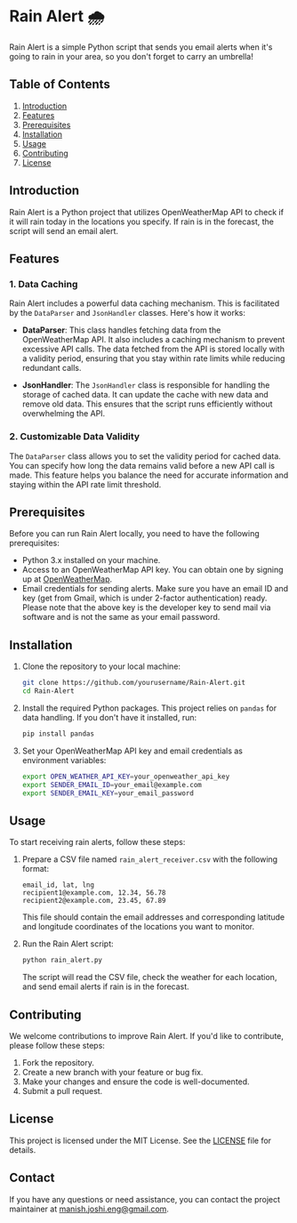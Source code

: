 # Rain Alert 🌧️

Rain Alert is a simple Python script that sends you email alerts when it's going to rain in your area, so you don't forget to carry an umbrella!

## Table of Contents

1. [Introduction](#introduction)
2. [Features](#features)
3. [Prerequisites](#prerequisites)
4. [Installation](#installation)
5. [Usage](#usage)
6. [Contributing](#contributing)
7. [License](#license)

## Introduction

Rain Alert is a Python project that utilizes OpenWeatherMap API to check if it will rain today in the locations you specify. If rain is in the forecast, the script will send an email alert.

## Features

### 1. Data Caching

Rain Alert includes a powerful data caching mechanism. This is facilitated by the `DataParser` and `JsonHandler` classes. Here's how it works:

- **DataParser**: This class handles fetching data from the OpenWeatherMap API. It also includes a caching mechanism to prevent excessive API calls. The data fetched from the API is stored locally with a validity period, ensuring that you stay within rate limits while reducing redundant calls.

- **JsonHandler**: The `JsonHandler` class is responsible for handling the storage of cached data. It can update the cache with new data and remove old data. This ensures that the script runs efficiently without overwhelming the API.

### 2. Customizable Data Validity

The `DataParser` class allows you to set the validity period for cached data. You can specify how long the data remains valid before a new API call is made. This feature helps you balance the need for accurate information and staying within the API rate limit threshold.

## Prerequisites

Before you can run Rain Alert locally, you need to have the following prerequisites:

- Python 3.x installed on your machine.
- Access to an OpenWeatherMap API key. You can obtain one by signing up at [OpenWeatherMap](https://openweathermap.org/api).
- Email credentials for sending alerts. Make sure you have an email ID and key (get from Gmail, which is under 2-factor authentication) ready. Please note that the above key is the developer key to send mail via software and is not the same as your email password.

## Installation

1. Clone the repository to your local machine:

   ```bash
   git clone https://github.com/yourusername/Rain-Alert.git
   cd Rain-Alert


2. Install the required Python packages. This project relies on `pandas` for data handling. If you don't have it installed, run:

   ```bash
   pip install pandas
   ```

3. Set your OpenWeatherMap API key and email credentials as environment variables:

   ```bash
   export OPEN_WEATHER_API_KEY=your_openweather_api_key
   export SENDER_EMAIL_ID=your_email@example.com
   export SENDER_EMAIL_KEY=your_email_password
   ```

## Usage

To start receiving rain alerts, follow these steps:

1. Prepare a CSV file named `rain_alert_receiver.csv` with the following format:

   ```csv
   email_id, lat, lng
   recipient1@example.com, 12.34, 56.78
   recipient2@example.com, 23.45, 67.89
   ```

   This file should contain the email addresses and corresponding latitude and longitude coordinates of the locations you want to monitor.

2. Run the Rain Alert script:

   ```bash
   python rain_alert.py
   ```

   The script will read the CSV file, check the weather for each location, and send email alerts if rain is in the forecast.

## Contributing

We welcome contributions to improve Rain Alert. If you'd like to contribute, please follow these steps:

1. Fork the repository.
2. Create a new branch with your feature or bug fix.
3. Make your changes and ensure the code is well-documented.
4. Submit a pull request.

## License

This project is licensed under the MIT License. See the [LICENSE](LICENSE) file for details.

## Contact

If you have any questions or need assistance, you can contact the project maintainer at manish.joshi.eng@gmail.com.

```
